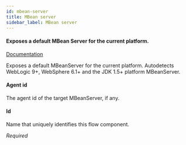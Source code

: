 ```yaml
---
id: mbean-server
title: MBean server
sidebar_label: MBean server
---
```

#### Exposes a default MBean Server for the current platform.
<a href="http://static.springsource.org/spring/docs/3.1.x/spring-framework-reference/html/jmx.html#jmx-exporting-mbeanserver" target="_blank">Documentation</a>

Exposes a default MBeanServer for the current platform. Autodetects WebLogic 9+, WebSphere 6.1+ and the JDK 1.5+ platform MBeanServer.

#### Agent id
The agent id of the target MBeanServer, if any.

#### Id
Name that uniquely identifies this flow component.

<i>Required</i>

